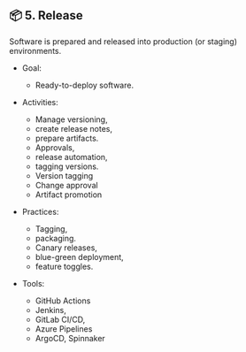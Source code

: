 ## 📦 5. Release
Software is prepared and released into production (or staging) environments.

- Goal:
  - Ready-to-deploy software.

- Activities:
  - Manage versioning,
  - create release notes,
  - prepare artifacts.
  - Approvals,
  - release automation,
  - tagging versions.
  - Version tagging
  - Change approval
  - Artifact promotion

- Practices:
  - Tagging,
  - packaging.
  - Canary releases,
  - blue-green deployment,
  - feature toggles.

- Tools:
  - GitHub Actions
  - Jenkins,
  - GitLab CI/CD,
  - Azure Pipelines
  - ArgoCD, Spinnaker



